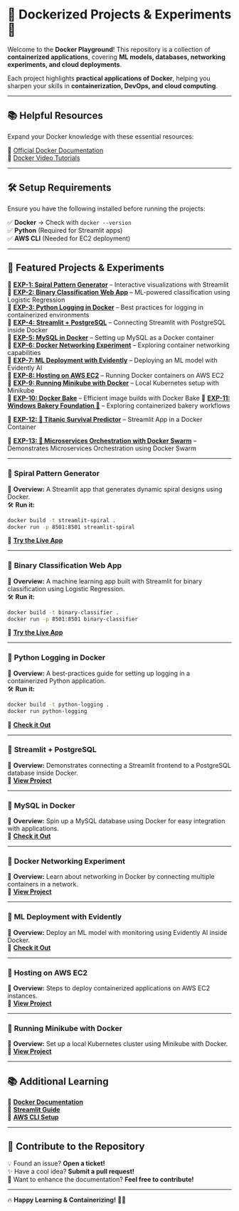 # 🚀 Dockerized Projects & Experiments 🐳  

Welcome to the **Docker Playground**! This repository is a collection of **containerized applications**, covering **ML models, databases, networking experiments, and cloud deployments**.  

Each project highlights **practical applications of Docker**, helping you sharpen your skills in **containerization, DevOps, and cloud computing**.  

---

## 📚 Helpful Resources  
Expand your Docker knowledge with these essential resources:  

📖 [Official Docker Documentation](https://docs.docker.com/)  
🎥 [Docker Video Tutorials](https://www.youtube.com/c/Docker)  

---

## 🛠 Setup Requirements  
Ensure you have the following installed before running the projects:  

✅ **Docker** → Check with `docker --version`  
✅ **Python** (Required for Streamlit apps)  
✅ **AWS CLI** (Needed for EC2 deployment)  

---

## 🚀 Featured Projects & Experiments  

🔹 **[EXP-1: Spiral Pattern Generator](https://github.com/mitul-2210/MyDocker/tree/main/Exp-1)** – Interactive visualizations with Streamlit  
🔹 **[EXP-2: Binary Classification Web App](https://github.com/mitul-2210/MyDocker/tree/main/Exp-2)** – ML-powered classification using Logistic Regression  
🔹 **[EXP-3: Python Logging in Docker](https://github.com/mitul-2210/MyDocker/tree/main/Exp-3)** – Best practices for logging in containerized environments  
🔹 **[EXP-4: Streamlit + PostgreSQL](https://github.com/mitul-2210/MyDocker/tree/main/Exp-4)** – Connecting Streamlit with PostgreSQL inside Docker  
🔹 **[EXP-5: MySQL in Docker](https://github.com/mitul-2210/MyDocker/tree/main/Exp-5)** – Setting up MySQL as a Docker container  
🔹 **[EXP-6: Docker Networking Experiment](https://github.com/mitul-2210/MyDocker/tree/main/Exp-6)** – Exploring container networking capabilities  
🔹 **[EXP-7: ML Deployment with Evidently](https://github.com/mitul-2210/MyDocker/tree/main/Exp-7)** – Deploying an ML model with Evidently AI  
🔹 **[EXP-8: Hosting on AWS EC2](https://github.com/mitul-2210/MyDocker/tree/main/Exp-8)** – Running Docker containers on AWS EC2  
🔹 **[EXP-9: Running Minikube with Docker](https://github.com/mitul-2210/MyDocker/tree/main/Exp-9)** – Local Kubernetes setup with Minikube  
🔹 **[EXP-10: Docker Bake](https://github.com/mitul-2210/MyDocker/tree/main/Exp-10)** – Efficient image builds with Docker Bake
🔹 **[EXP-11: Windows Bakery Foundation 🍞](https://github.com/mitul-2210/MyDocker/tree/main/Exp-11)** – Exploring containerized bakery workflows

🔹 **[EXP-12: 🚢 Titanic Survival Predictor](https://github.com/mitul-2210/MyDocker/tree/main/Exp-12)** – Streamlit App in a Docker Container

🔹 **[EXP-13: 🚀 Microservices Orchestration with Docker Swarm](https://github.com/mitul-2210/MyDocker/tree/main/Exp-13)** – Demonstrates Microservices Orchestration using Docker Swarm

---

### 🌟 **Spiral Pattern Generator**  
📌 **Overview:** A Streamlit app that generates dynamic spiral designs using Docker.  
🛠 **Run it:**  
```bash  
docker build -t streamlit-spiral .  
docker run -p 8501:8501 streamlit-spiral  
```
🔗 **[Try the Live App](https://mydocker-8iappwnekrcyxdhyem2trgh.streamlit.app)**  

---

### 🌟 **Binary Classification Web App**  
📌 **Overview:** A machine learning app built with Streamlit for binary classification using Logistic Regression.  
🛠 **Run it:**  
```bash  
docker build -t binary-classifier .  
docker run -p 8501:8501 binary-classifier  
```
🔗 **[Try the Live App](https://mydocker-exp2.streamlit.app)**  

---

### 🌟 **Python Logging in Docker**  
📌 **Overview:** A best-practices guide for setting up logging in a containerized Python application.  
🛠 **Run it:**  
```bash  
docker build -t python-logging .  
docker run python-logging  
```
🔗 **[Check it Out](https://github.com/mitul-2210/MyDocker/tree/main/Exp-3)**  

---

### 🌟 **Streamlit + PostgreSQL**  
📌 **Overview:** Demonstrates connecting a Streamlit frontend to a PostgreSQL database inside Docker.  
🔗 **[View Project](https://github.com/mitul-2210/MyDocker/tree/main/Exp-4)**  

---

### 🌟 **MySQL in Docker**  
📌 **Overview:** Spin up a MySQL database using Docker for easy integration with applications.  
🔗 **[Check it Out](https://github.com/mitul-2210/MyDocker/tree/main/Exp-5)**  

---

### 🌟 **Docker Networking Experiment**  
📌 **Overview:** Learn about networking in Docker by connecting multiple containers in a network.  
🔗 **[View Project](https://github.com/mitul-2210/MyDocker/tree/main/Exp-6)**  

---

### 🌟 **ML Deployment with Evidently**  
📌 **Overview:** Deploy an ML model with monitoring using Evidently AI inside Docker.  
🔗 **[Check it Out](https://github.com/mitul-2210/MyDocker/tree/main/Exp-7)**  

---

### 🌟 **Hosting on AWS EC2**  
📌 **Overview:** Steps to deploy containerized applications on AWS EC2 instances.  
🔗 **[View Project](https://github.com/mitul-2210/MyDocker/tree/main/Exp-8)**  

---

### 🌟 **Running Minikube with Docker**  
📌 **Overview:** Set up a local Kubernetes cluster using Minikube with Docker.  
🔗 **[View Project](https://github.com/mitul-2210/MyDocker/tree/main/Exp-9)**  

---

## 📚 Additional Learning  

📖 **[Docker Documentation](https://docs.docker.com/)**  
📖 **[Streamlit Guide](https://docs.streamlit.io/)**  
📖 **[AWS CLI Setup](https://aws.amazon.com/cli/)**  

---

## 🤝 Contribute to the Repository  

💡 Found an issue? **Open a ticket!**  
✨ Have a cool idea? **Submit a pull request!**  
📖 Want to enhance the documentation? **Feel free to contribute!**  

---

🔥 **Happy Learning & Containerizing!** 🚀🐳

